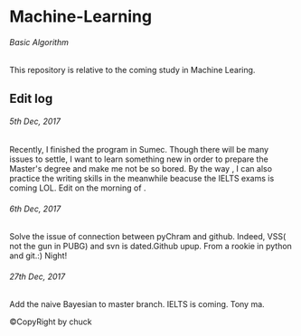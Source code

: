 # Machine-Learning

###### Basic Algorithm

This repository is relative to the coming study in Machine Learing.


## Edit log

###### 5th Dec, 2017

Recently,  I finished the program in Sumec.
Though there will be many issues to settle,
I want to learn something new in order to prepare the Master's degree and make me not be so bored.
By the way , I can also practice the writing skills in the meanwhile beacuse the IELTS exams is coming LOL.
Edit on the morning of .

###### 6th Dec, 2017

Solve the issue of connection between pyChram and github.
Indeed, VSS( not the gun in PUBG) and svn is dated.Github upup.
From a rookie in python and git.:)
Night!

###### 27th Dec, 2017

Add the naive Bayesian to master branch.
IELTS is coming. Tony ma.


&copy;CopyRight by chuck